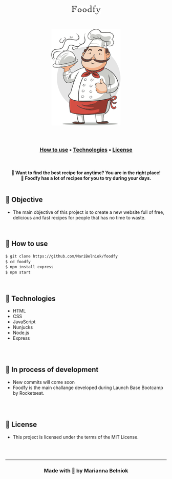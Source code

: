 <h1 align="center">
    <img src="public/assets/logo.png">
</h1>
<h1 align="center">
    <img src="public/assets/banner.png">
</h1>


<br>

<h3 align="center">

[How to use](#-how-to-use) ▪️
[Technologies](#-technologies) ▪️
[License](#-license) 

</h3>

<br>


<h4 align="center">
🍟 Want to find the best recipe for anytime? You are in the right place! <br>
🍟 Foodfy has a lot of recipes for you to try during your days.

<br>
<br>

##  📌 Objective
- The main objective of this project is to create a new website full of free, delicious and fast recipes for people that has no time to waste.  

<br>

##  📌 How to use

```bash
$ git clone https://github.com/MariBelniok/foodfy
$ cd foodfy
$ npm install express
$ npm start
```

<br>

## 📌 Technologies

- HTML
- CSS
- JavaScript
- Nunjucks
- Node.js
- Express

<br>
<br>

## 📣  In process of development
- New commits will come soon
- Foodfy is the main challange developed during Launch Base Bootcamp by Rocketseat.

<br>
<br>

## 📝 License
- This project is licensed under the terms of the MIT License.

<br>
<br>
<hr>

<h3 align="center"> Made with 🧡  by Marianna Belniok   </h3>

